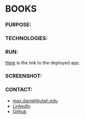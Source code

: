 # BOOKS

### PURPOSE:


### TECHNOLOGIES:


### RUN:
[Here]() is the link to the deployed app.  

### SCREENSHOT:

### CONTACT:
* max.daniel@utah.edu
* [LinkedIn](https://www.linkedin.com/in/maximilian-daniel1/ "Link to LinkedIn page")
* [Github](https://github.com/maxonemillion "Link to Github page")
